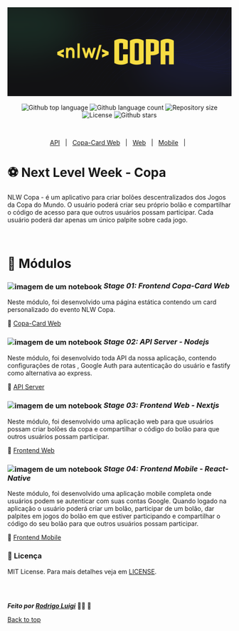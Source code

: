<img id="top" src="./nlw-copa.png" alt="nlw-copa" height="200px" width="100%"/>

<p align="center">
  <img alt="Github top language" src="https://img.shields.io/github/languages/top/RodrigoLuigi/NLW-Copa?color=56BEB8">
  <img alt="Github language count" src="https://img.shields.io/github/languages/count/RodrigoLuigi/NLW-Copa?color=56BEB8">
  <img alt="Repository size" src="https://img.shields.io/github/repo-size/RodrigoLuigi/NLW-Copa?color=56BEB8">
  <img alt="License" src="https://img.shields.io/github/license/RodrigoLuigi/NLW-Copa?color=56BEB8">
  <img alt="Github stars" src="https://img.shields.io/github/stars/RodrigoLuigi/NLW-Copa?color=56BEB8" />
</p>

<br/>

<p align="center">
  <a href="https://github.com/RodrigoLuigi/NLW-Copa/tree/main/server#top">API</a> &#xa0; | &#xa0; 
  <a href="https://github.com/RodrigoLuigi/NLW-Copa/tree/main/copa-card#top">Copa-Card Web</a> &#xa0; | &#xa0;
  <a href="https://github.com/RodrigoLuigi/NLW-Copa/tree/main/web#top">Web</a> &#xa0; | &#xa0;
  <a href="https://github.com/RodrigoLuigi/NLW-Copa/tree/main/mobile#top">Mobile</a> &#xa0; | &#xa0;
</p>

# ⚽️ Next Level Week - Copa 
NLW Copa - é um aplicativo para criar bolões descentralizados dos Jogos da Copa do Mundo. O usuário poderá criar seu próprio bolão e compartilhar o código de acesso para que outros usuários possam participar. Cada usuário poderá dar apenas um único palpite sobre cada jogo.

# <br>:book: Módulos
### <img src="https://imgur.com/VhTBbHg.png" alt="imagem de um notebook" align="center" width="30px"> _**Stage 01: Frontend Copa-Card Web**_
Neste módulo, foi desenvolvido uma página estática contendo um card personalizado do evento NLW Copa.

🔗  [Copa-Card Web](https://github.com/RodrigoLuigi/NLW-Copa/tree/main/copa-card#top)<br>
### <img src="https://imgur.com/VhTBbHg.png" alt="imagem de um notebook" align="center" width="30px"> _**Stage 02: API Server - Nodejs**_
  Neste módulo, foi desenvolvido toda API da nossa aplicação, contendo configurações de rotas , Google Auth para autenticação do usuário e fastify como alternativa ao express.

  🔗  [API Server](https://github.com/RodrigoLuigi/NLW-Copa/tree/main/server#top)<br>


### <img src="https://imgur.com/VhTBbHg.png" alt="imagem de um notebook" align="center" width="30px"> _**Stage 03: Frontend Web - Nextjs**_
  Neste módulo, foi desenvolvido uma aplicação web para que usuários possam criar bolões da copa e compartilhar o código do bolão para que outros usuários possam participar.

  🔗  [Frontend Web](https://github.com/RodrigoLuigi/NLW-Copa/tree/main/web#top)<br>
 
### <img src="https://imgur.com/VhTBbHg.png" alt="imagem de um notebook" align="center" width="30px"> _**Stage 04: Frontend Mobile - React-Native**_
  Neste módulo, foi desenvolvido uma aplicação mobile completa onde usuários podem se autenticar com suas contas Google. Quando logado na aplicação o usuário poderá criar um bolão, participar de um bolão, dar palpites em jogos do bolão em que estiver participando e compartilhar o código do seu bolão para que outros usuários possam participar.

  🔗  [Frontend Mobile](https://github.com/RodrigoLuigi/NLW-Copa/tree/main/copa-card#top)<br>
 

### :memo: Licença ##
 MIT License. Para mais detalhes veja em [LICENSE](./LICENSE).

 ##
 
&#xa0;

_**Feito por <a href="https://github.com/RodrigoLuigi" target="_blank">Rodrigo Luigi</a>**_  👨‍🚀 :rocket:


<a href="#top">Back to top</a>

